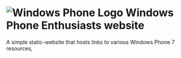 # ![Windows Phone Logo](https://windowsphoneenthusiasts.github.io/images/logo_32px.png)  Windows Phone Enthusiasts website
A simple static-website that hosts links to various Windows Phone 7 resources, 

